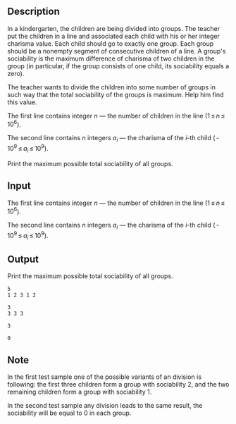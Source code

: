 ## Description

<div><p>In a kindergarten, the children are being divided into groups. The teacher put the children in a line and associated each child with his or her integer charisma value. Each child should go to exactly one group. Each group should be a nonempty segment of consecutive children of a line. A group's <span class="tex-font-style-underline">sociability</span> is the maximum difference of charisma of two children in the group (in particular, if the group consists of one child, its sociability equals a zero). </p><p>The teacher wants to divide the children into some number of groups in such way that the total <span class="tex-font-style-underline">sociability</span> of the groups is maximum. Help him find this value.</p></div><div class="input-specification"><p>The first line contains integer <span class="tex-span"><i>n</i></span>&nbsp;— the number of children in the line (<span class="tex-span">1 ≤ <i>n</i> ≤ 10<sup class="upper-index">6</sup></span>).</p><p>The second line contains <span class="tex-span"><i>n</i></span> integers <span class="tex-span"><i>a</i><sub class="lower-index"><i>i</i></sub></span>&nbsp;— the charisma of the <span class="tex-span"><i>i</i></span>-th child (<span class="tex-span"> - 10<sup class="upper-index">9</sup> ≤ <i>a</i><sub class="lower-index"><i>i</i></sub> ≤ 10<sup class="upper-index">9</sup></span>).</p></div><div class="output-specification"><p>Print the maximum possible total sociability of all groups.</p></div>

## Input

<p>The first line contains integer <span class="tex-span"><i>n</i></span>&nbsp;— the number of children in the line (<span class="tex-span">1 ≤ <i>n</i> ≤ 10<sup class="upper-index">6</sup></span>).</p><p>The second line contains <span class="tex-span"><i>n</i></span> integers <span class="tex-span"><i>a</i><sub class="lower-index"><i>i</i></sub></span>&nbsp;— the charisma of the <span class="tex-span"><i>i</i></span>-th child (<span class="tex-span"> - 10<sup class="upper-index">9</sup> ≤ <i>a</i><sub class="lower-index"><i>i</i></sub> ≤ 10<sup class="upper-index">9</sup></span>).</p>

## Output

<p>Print the maximum possible total sociability of all groups.</p>





```input1
5
1 2 3 1 2

```




```input2
3
3 3 3

```




```output1
3

```




```output2
0

```



## Note

<p>In the first test sample one of the possible variants of an division is following: the first three children form a group with sociability 2, and the two remaining children form a group with sociability 1.</p><p>In the second test sample any division leads to the same result, the sociability will be equal to 0 in each group.</p>
